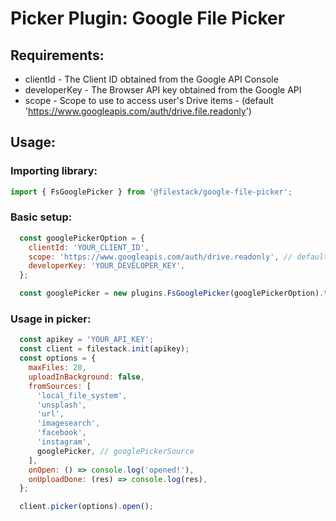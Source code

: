# Picker Plugin: Google File Picker

## Requirements:

- clientId - The Client ID obtained from the Google API Console
- developerKey - The Browser API key obtained from the Google API 
- scope - Scope to use to access user's Drive items - (default 'https://www.googleapis.com/auth/drive.file.readonly')



## Usage: 

### Importing library:
```js
import { FsGooglePicker } from '@filestack/google-file-picker';

```

### Basic setup: 
```js 
  const googlePickerOption = {
    clientId: 'YOUR_CLIENT_ID',
    scope: 'https://www.googleapis.com/auth/drive.readonly', // default
    developerKey: 'YOUR_DEVELOPER_KEY',
  };

  const googlePicker = new plugins.FsGooglePicker(googlePickerOption).toSource();
```

### Usage in picker: 
```js
  const apikey = 'YOUR_API_KEY';
  const client = filestack.init(apikey);
  const options = {
    maxFiles: 20,
    uploadInBackground: false,
    fromSources: [
      'local_file_system',
      'unsplash',
      'url',
      'imagesearch',
      'facebook',
      'instagram',
      googlePicker, // googlePickerSource
    ],
    onOpen: () => console.log('opened!'),
    onUploadDone: (res) => console.log(res),
  };

  client.picker(options).open();
```
